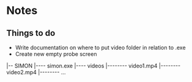 # Notes

## Things to do

* Write documentation on where to put video folder in relation to .exe
* Create new empty probe screen

|-- SIMON
|---- simon.exe
|---- videos
|-------- video1.mp4
|-------- video2.mp4
|-------- ...
